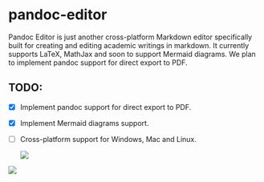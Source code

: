 # pandoc-editor

Pandoc Editor is just another cross-platform Markdown editor specifically built for creating and editing academic writings in markdown. It currently supports LaTeX, MathJax and soon to support Mermaid diagrams. 
We plan to implement pandoc support for direct export to PDF. 

## TODO:
- [x] Implement pandoc support for direct export to PDF.
- [x] Implement Mermaid diagrams support.
- [ ] Cross-platform support for Windows, Mac and Linux.


  <img src="https://github.com/user-attachments/assets/ff2565ef-9085-4458-9296-f5b405eba5eb" />
<p/>
  
  <img src="https://github.com/user-attachments/assets/070e6fd4-b2fa-47c9-a9f9-3543a9883599" />
